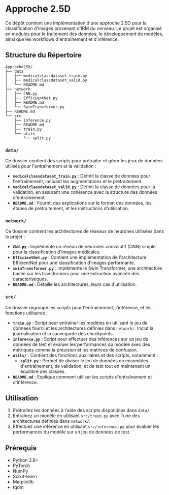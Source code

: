 # Approche 2.5D

Ce dépôt contient une implémentation d'une approche 2.5D pour la classification d'images provenant d'IRM du cerveau. Le projet est organisé en modules pour le traitement des données, le développement de modèles, ainsi que les workflows d'entraînement et d'inférence.

## Structure du Répertoire

```
Approche25D/
├── data
│   ├── medicalclassdataset_train.py
│   ├── medicalclassdataset_valid.py
│   └── README.md
├── network
│   ├── CNN.py
│   ├── EfficientNet.py
│   ├── README.md
│   └── SwinTransformer.py
├── README.md
└── src
    ├── inference.py
    ├── README.md
    ├── train.py
    └── utils
        └── split.py
```

### `data/`
Ce dossier contient des scripts pour prétraiter et gérer les jeux de données utilisés pour l'entraînement et la validation :
- **`medicalclassdataset_train.py`** : Définit la classe de données pour l'entraînement, incluant les augmentations et le prétraitement.
- **`medicalclassdataset_valid.py`** : Définit la classe de données pour la validation, en assurant une cohérence avec la structure des données d'entraînement.
- **`README.md`** : Fournit des explications sur le format des données, les étapes de prétraitement, et les instructions d'utilisation.

### `network/`
Ce dossier contient les architectures de réseaux de neurones utilisées dans le projet :
- **`CNN.py`** : Implémente un réseau de neurones convolutif (CNN) simple pour la classification d'images médicales.
- **`EfficientNet.py`** : Contient une implémentation de l'architecture EfficientNet pour une classification d'images performante.
- **`swinTransformer.py`** : Implémente le Swin Transformer, une architecture basée sur les transformers pour une extraction avancée des caractéristiques.
- **`README.md`** : Détaille les architectures, leurs cas d'utilisation.

### `src/`
Ce dossier regroupe les scripts pour l'entraînement, l'inférence, et les fonctions utilitaires :
- **`train.py`** : Script pour entraîner les modèles en utilisant le jeu de données fourni et les architectures définies dans `network/`. Inclut la journalisation et la sauvegarde des checkpoints.
- **`inference.py`** : Script pour effectuer des inférences sur un jeu de données de test et évaluer les performances du modèle avec des métriques comme la précision et les matrices de confusion.
- **`utils/`** : Contient des fonctions auxiliaires et des scripts, notamment :
  - **`split.py`** : Permet de diviser le jeu de données en ensembles d'entraînement, de validation, et de test tout en maintenant un équilibre des classes.
- **`README.md`** : Explique comment utiliser les scripts d'entraînement et d'inférence.

## Utilisation
1. Prétraitez les données à l'aide des scripts disponibles dans `data/`.
2. Entraînez un modèle en utilisant `src/train.py` avec l'une des architectures définies dans `network/`.
3. Effectuez une inférence en utilisant `src/inference.py` pour évaluer les performances du modèle sur un jeu de données de test.

## Prérequis
- Python 3.8+
- PyTorch
- NumPy
- Scikit-learn
- Matplotlib
- tqdm
